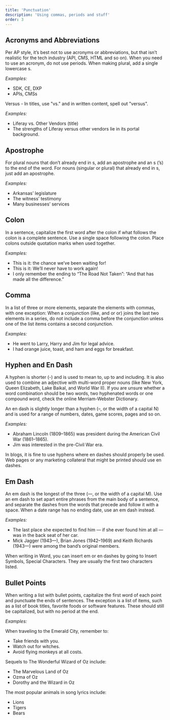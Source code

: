 ```yaml
---
title: 'Punctuation'
description: 'Using commas, periods and stuff'
order: 3
---
```


## Acronyms and Abbreviations

Per AP style, it’s best not to use acronyms or abbreviations, but that isn’t realistic for the tech industry (API, CMS, HTML and so on). When you need to use an acronym, do not use periods. When making plural, add a single lowercase s.

_Examples:_

-   SDK, CE, DXP
-   APIs, CMSs

Versus - In titles, use "vs." and in written content, spell out "versus".

_Examples:_

-   Liferay vs. Other Vendors (title)
-   The strengths of Liferay versus other vendors lie in its portal background.

## Apostrophe

For plural nouns that don’t already end in s, add an apostrophe and an s (’s) to the end of the word. For nouns (singular or plural) that already end in s, just add an apostrophe.

_Examples:_

-   Arkansas’ legislature
-   The witness’ testimony
-   Many businesses’ services

## Colon

In a sentence, capitalize the first word after the colon if what follows the colon is a complete sentence. Use a single space following the colon. Place colons outside quotation marks when used together.

_Examples:_

-   This is it: the chance we’ve been waiting for!
-   This is it: We’ll never have to work again!
-   I only remember the ending to “The Road Not Taken”: “And that has made all the difference.”

## Comma

In a list of three or more elements, separate the elements with commas, with one exception: When a conjunction (like, and or or) joins the last two elements in a series, do not include a comma before the conjunction unless one of the list items contains a second conjunction.

_Examples:_

-   He went to Larry, Harry and Jim for legal advice.
-   I had orange juice, toast, and ham and eggs for breakfast.

## Hyphen and En Dash

A hyphen is shorter (-) and is used to mean to, up to and including. It is also used to combine an adjective with multi-word proper nouns (like New York, Queen Elizabeth, Lake Baikal, and World War II). If you are unsure whether a word combination should be two words, two hyphenated words or one compound word, check the online Merriam-Webster Dictionary.

An en dash is slightly longer than a hyphen (–, or the width of a capital N) and is used for a range of numbers, dates, game scores, pages and so on.

_Examples:_

-   Abraham Lincoln (1809–1865) was president during the American Civil War (1861–1865).
-   Jim was interested in the pre-Civil War era.

In blogs, it is fine to use hyphens where en dashes should properly be used. Web pages or any marketing collateral that might be printed should use en dashes.

## Em Dash

An em dash is the longest of the three (—, or the width of a capital M). Use an em dash to set apart entire phrases from the main body of a sentence, and separate the dashes from the words that precede and follow it with a space. When a date range has no ending date, use an em dash instead.

_Examples:_

-   The last place she expected to find him — if she ever found him at all — was in the back seat of her car.
-   Mick Jagger (1943—), Brian Jones (1942–1969) and Keith Richards (1943—) were among the band’s original members.

When writing in Word, you can insert em or en dashes by going to Insert Symbols, Special Characters. They are usually the first two characters listed.

## Bullet Points

When writing a list with bullet points, capitalize the first word of each point and punctuate the ends of sentences. The exception is a list of items, such as a list of book titles, favorite foods or software features. These should still be capitalized, but with no period at the end.

_Examples:_

When traveling to the Emerald City, remember to:

-   Take friends with you.
-   Watch out for witches.
-   Avoid flying monkeys at all costs.

Sequels to The Wonderful Wizard of Oz include:

-   The Marvelous Land of Oz
-   Ozma of Oz
-   Dorothy and the Wizard in Oz

The most popular animals in song lyrics include:

-   Lions
-   Tigers
-   Bears
